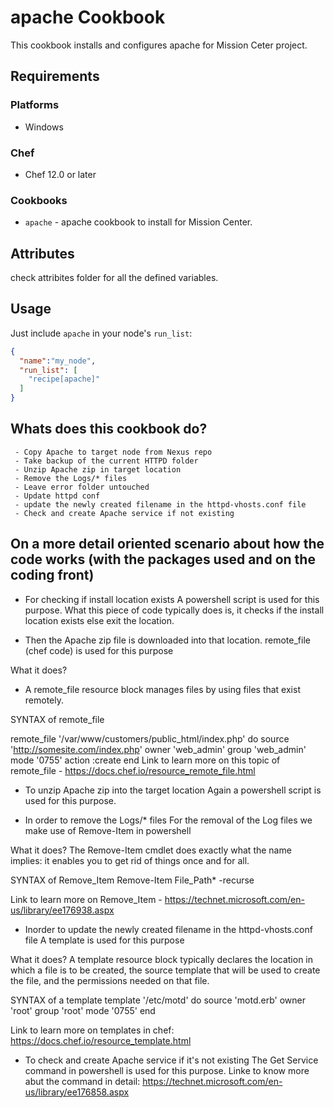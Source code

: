 # apache Cookbook

This cookbook installs and configures apache for Mission Ceter project.

## Requirements

### Platforms

- Windows

### Chef

- Chef 12.0 or later

### Cookbooks

- `apache` - apache cookbook to install for Mission Center.

## Attributes

check attribites folder for all the defined variables.

## Usage

Just include `apache` in your node's `run_list`:

```json
{
  "name":"my_node",
  "run_list": [
    "recipe[apache]"
  ]
}
```

## Whats does this cookbook do?

```
 - Copy Apache to target node from Nexus repo		 
 - Take backup of the current HTTPD folder
 - Unzip Apache zip in target location
 - Remove the Logs/* files
 - Leave error folder untouched
 - Update httpd conf
 - update the newly created filename in the httpd-vhosts.conf file
 - Check and create Apache service if not existing
```

## On a more detail oriented scenario about how the code works (with the packages used and on the coding front)

- For checking if install location exists
A powershell script is used for this purpose. What this piece of code typically does is, it checks if the install location exists else exit the location.

- Then the Apache zip file is downloaded into that location.
remote_file (chef code) is used for this purpose

What it does?
- A remote_file resource block manages files by using files that exist remotely.

SYNTAX of remote_file

remote_file '/var/www/customers/public_html/index.php' do
  source 'http://somesite.com/index.php'
  owner 'web_admin'
  group 'web_admin'
  mode '0755'
  action :create
end
Link to learn more on this topic of remote_file - https://docs.chef.io/resource_remote_file.html

- To unzip Apache zip into the target location
Again a powershell script is used for this purpose.

- In order to remove the Logs/* files
For the removal of the Log files we make use of Remove-Item in powershell

What it does?
The Remove-Item cmdlet does exactly what the name implies: it enables you to get rid of things once and for all.

SYNTAX of Remove_Item
Remove-Item File_Path\* -recurse

Link to learn more on Remove_Item - https://technet.microsoft.com/en-us/library/ee176938.aspx

- Inorder to update the newly created filename in the httpd-vhosts.conf file
A template is used for this purpose

What it does?
A template resource block typically declares the location in which a file is to be created, the source template that will be used to create the file, and the permissions needed on that file. 

SYNTAX of a template
template '/etc/motd' do
  source 'motd.erb'
  owner 'root'
  group 'root'
  mode '0755'
end

Link to learn more on templates in chef: https://docs.chef.io/resource_template.html

- To check and create Apache service if it's not existing
The Get Service command in powershell is used for this purpose.
Linke to know more abut the command in detail: https://technet.microsoft.com/en-us/library/ee176858.aspx

